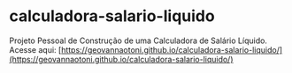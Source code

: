 # calculadora-salario-liquido
Projeto Pessoal de Construção de uma Calculadora de Salário Líquido. Acesse aqui: [https://geovannaotoni.github.io/calculadora-salario-liquido/](https://geovannaotoni.github.io/calculadora-salario-liquido/)